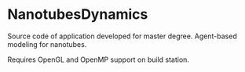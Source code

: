 # NanotubesDynamics
Source code of application developed for master degree. Agent-based modeling for nanotubes.

Requires OpenGL and OpenMP support on build station.
